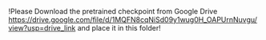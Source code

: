 !Please Download the pretrained checkpoint from Google Drive https://drive.google.com/file/d/1MQFN8cqNiSd09y1wug0H_OAPUrnNuvgu/view?usp=drive_link
and place it in this folder!
